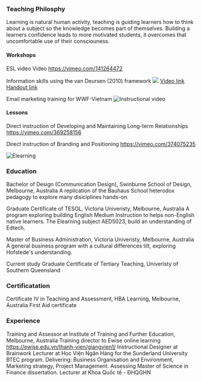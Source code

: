 


### Teaching Philosphy
Learning is natural human activity, teaching is guiding learners how to think about a subject so the knowledge becomes part of themselves. Building a learners confidence leads to more motivated students, it overcomes that uncomfortable use of their consciouness.



#### Workshops
ESL video 
Video https://vimeo.com/141264472

Information skills using the van Deursen (2010) framework 
![]({{site.baseurl}}/https://github.com/vekar/teachingportfolio/blob/master/USQ-information-skills.001.jpeg?raw=true)
[Video link ](https://vimeo.com/381797279 "Classroom video")
[Handout link ](https://documentcloud.adobe.com/link/track?uri=urn%3Aaaid%3Ascds%3AUS%3A6b1dabfb-420c-4602-9dce-ffb703a1cedd "Workshop handout")

Email marketing training for WWF-Vietnam 
![Instructional video](https://vimeo.com/224427701)

#### Lessons 
Direct instruction of Developing and Maintaining Long-term Relationships
https://vimeo.com/369258156

Direct instruction of Branding and Positioning
https://vimeo.com/374075235

![Elearning]({{site.baseurl}}https://github.com/vekar/teachingportfolio/blob/master/E-Learning-project.gif?raw=true)

### Education
Bachelor of Design (Communication Design), Swinburne School of Design, Melbourne, Australia
A replication of the Bauhaus School heterodox pedagogy to explore many disiciplines hands-on.

Graduate Certificate of TESOL, Victoria Univeristy, Melbourne, Australia
A program exploring building English Medium Instruction to helps non-English native learners. The Elearning subject AED5023, build an understanding of Edtech.

Master of Business Administration, Victoria Univeristy, Melbourne, Australia
A general business program with a cultural differences tilt, exploring Hofstede's understanding. 

Current study
Graduate Certificate of Tertiary Teaching, Univeristy of Southern Queensland

### Certificatation
Certificate IV in Teaching and Assessment, HBA Learning, Melbourne, Australia
First Aid certificate 

### Experience
Training and Assessor at Institute of Training and Further Education, Melbourne, Australia
Training director to Ewise online learning https://ewise.edu.vn/thanh-vien/giangvien1/
Instructional Designer at Brainwork 
Lecturer at Học Viện Ngân Hàng for the Sunderland University BTEC program. 
 Delivering: Business Organisation and Environment, Marketing strategy, Project Management. Assessing Master of Science in Finance dissertation.
Lecturer at Khoa Quốc tế - ĐHQGHN

